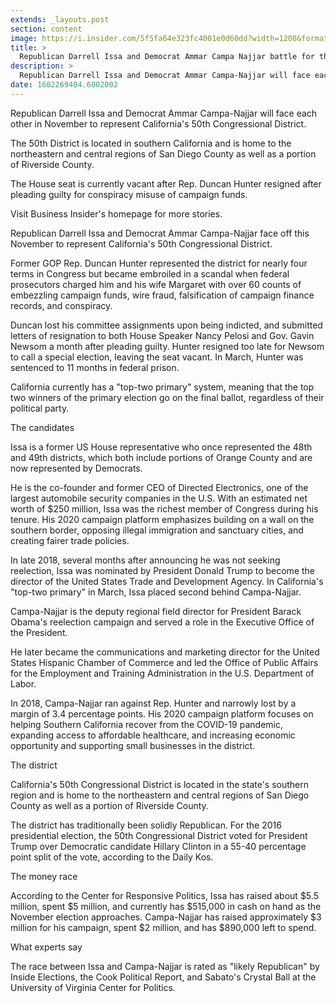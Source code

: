 ```yaml
--- 
extends: _layouts.post 
section: content 
image: https://i.insider.com/5f5fa64e323fc4001e0d60dd?width=1200&format=jpeg 
title: > 
  Republican Darrell Issa and Democrat Ammar Campa Najjar battle for the open seat in California's 50th Congressional District 
description: > 
  Republican Darrell Issa and Democrat Ammar Campa-Najjar will face each other in November to represent California's 50th Congressional District.The 50th District is located in southern California and is home to the northeastern and central regions of San Diego County as well as a portion of Riverside County.Republican Darrell Issa and Democrat Ammar Campa-Najjar face off this November to represent California's 50th Congressional District.The districtCalifornia's 50th Congressional District is located in the state's southern region and is home to the northeastern and central regions of San Diego County as well as a portion of Riverside County.For the 2016 presidential election, the 50th Congressional District voted for President Trump over Democratic candidate Hillary Clinton in a 55-40 percentage point split of the vote, according to the Daily Kos. 
date: 1602269404.6002002 
--- 
```

Republican Darrell Issa and Democrat Ammar Campa-Najjar will face each other in November to represent California's 50th Congressional District.

The 50th District is located in southern California and is home to the northeastern and central regions of San Diego County as well as a portion of Riverside County.

The House seat is currently vacant after Rep. Duncan Hunter resigned after pleading guilty for conspiracy misuse of campaign funds.

Visit Business Insider's homepage for more stories.

Republican Darrell Issa and Democrat Ammar Campa-Najjar face off this November to represent California's 50th Congressional District.

Former GOP Rep. Duncan Hunter represented the district for nearly four terms in Congress but became embroiled in a scandal when federal prosecutors charged him and his wife Margaret with over 60 counts of embezzling campaign funds, wire fraud, falsification of campaign finance records, and conspiracy.

Duncan lost his committee assignments upon being indicted, and submitted letters of resignation to both House Speaker Nancy Pelosi and Gov. Gavin Newsom a month after pleading guilty. Hunter resigned too late for Newsom to call a special election, leaving the seat vacant. In March, Hunter was sentenced to 11 months in federal prison.

California currently has a "top-two primary" system, meaning that the top two winners of the primary election go on the final ballot, regardless of their political party.

The candidates

Issa is a former US House representative who once represented the 48th and 49th districts, which both include portions of Orange County and are now represented by Democrats.

He is the co-founder and former CEO of Directed Electronics, one of the largest automobile security companies in the U.S. With an estimated net worth of $250 million, Issa was the richest member of Congress during his tenure. His 2020 campaign platform emphasizes building on a wall on the southern border, opposing illegal immigration and sanctuary cities, and creating fairer trade policies.

In late 2018, several months after announcing he was not seeking reelection, Issa was nominated by President Donald Trump to become the director of the United States Trade and Development Agency. In California's "top-two primary" in March, Issa placed second behind Campa-Najjar.

Campa-Najjar is the deputy regional field director for President Barack Obama's reelection campaign and served a role in the Executive Office of the President.

He later became the communications and marketing director for the United States Hispanic Chamber of Commerce and led the Office of Public Affairs for the Employment and Training Administration in the U.S. Department of Labor.

In 2018, Campa-Najjar ran against Rep. Hunter and narrowly lost by a margin of 3.4 percentage points. His 2020 campaign platform focuses on helping Southern California recover from the COVID-19 pandemic, expanding access to affordable healthcare, and increasing economic opportunity and supporting small businesses in the district.

The district

California's 50th Congressional District is located in the state's southern region and is home to the northeastern and central regions of San Diego County as well as a portion of Riverside County.

The district has traditionally been solidly Republican. For the 2016 presidential election, the 50th Congressional District voted for President Trump over Democratic candidate Hillary Clinton in a 55-40 percentage point split of the vote, according to the Daily Kos.

The money race

According to the Center for Responsive Politics, Issa has raised about $5.5 million, spent $5 million, and currently has $515,000 in cash on hand as the November election approaches. Campa-Najjar has raised approximately $3 million for his campaign, spent $2 million, and has $890,000 left to spend.

What experts say

The race between Issa and Campa-Najjar is rated as "likely Republican" by Inside Elections, the Cook Political Report, and Sabato's Crystal Ball at the University of Virginia Center for Politics.